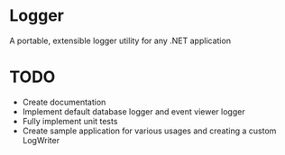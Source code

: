 # Logger
A portable, extensible logger utility for any .NET application

# TODO
* Create documentation
* Implement default database logger and event viewer logger
* Fully implement unit tests
* Create sample application for various usages and creating a custom LogWriter
